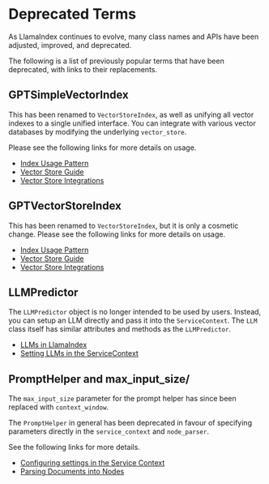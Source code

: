 # Deprecated Terms

As LlamaIndex continues to evolve, many class names and APIs have been adjusted, improved, and deprecated.

The following is a list of previously popular terms that have been deprecated, with links to their replacements.

## GPTSimpleVectorIndex

This has been renamed to `VectorStoreIndex`, as well as unifying all vector indexes to a single unified interface. You can integrate with various vector databases by modifying the underlying `vector_store`.

Please see the following links for more details on usage.

- [Index Usage Pattern](/docs/module_guides/evaluating/usage_pattern.md)
- [Vector Store Guide](/docs/module_guides/indexing/vector_store_guide.ipynb)
- [Vector Store Integrations](/docs/community/integrations/vector_stores.md)

## GPTVectorStoreIndex

This has been renamed to `VectorStoreIndex`, but it is only a cosmetic change. Please see the following links for more details on usage.

- [Index Usage Pattern](/docs/module_guides/evaluating/usage_pattern.md)
- [Vector Store Guide](/docs/module_guides/indexing/vector_store_guide.ipynb)
- [Vector Store Integrations](/docs/community/integrations/vector_stores.md)

## LLMPredictor

The `LLMPredictor` object is no longer intended to be used by users. Instead, you can setup an LLM directly and pass it into the `ServiceContext`. The `LLM` class itself has similar attributes and methods as the `LLMPredictor`.

- [LLMs in LlamaIndex](/docs/module_guides/models/llms.md)
- [Setting LLMs in the ServiceContext](/docs/module_guides/supporting_modules/service_context.md)

## PromptHelper and max_input_size/

The `max_input_size` parameter for the prompt helper has since been replaced with `context_window`.

The `PromptHelper` in general has been deprecated in favour of specifying parameters directly in the `service_context` and `node_parser`.

See the following links for more details.

- [Configuring settings in the Service Context](/docs/module_guides/supporting_modules/service_context.md)
- [Parsing Documents into Nodes](/docs/module_guides/loading/node_parsers/root.md)
